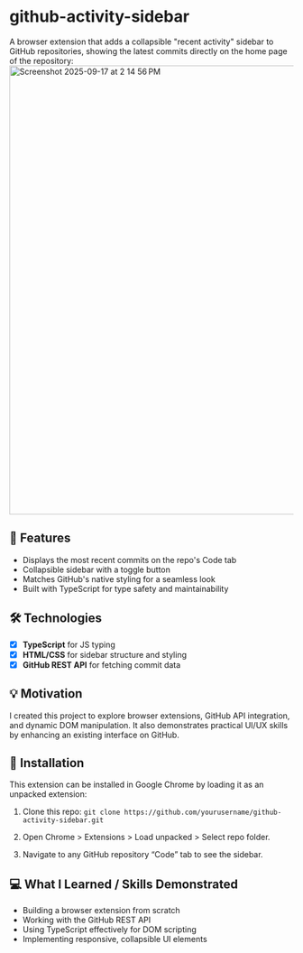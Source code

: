 # github-activity-sidebar
A browser extension that adds a collapsible "recent activity" sidebar to GitHub repositories, showing the latest commits directly on the home page of the repository:
<img width="1470" height="796" alt="Screenshot 2025-09-17 at 2 14 56 PM" src="https://github.com/user-attachments/assets/7029e6ad-7f7c-49ff-a887-f5670ac4e0ce" />


## 🚀 Features
- Displays the most recent commits on the repo's Code tab
- Collapsible sidebar with a toggle button
- Matches GitHub's native styling for a seamless look
- Built with TypeScript for type safety and maintainability

## 🛠️ Technologies
- [x] **TypeScript** for JS typing
- [x] **HTML/CSS** for sidebar structure and styling
- [x] **GitHub REST API** for fetching commit data

## 💡 Motivation
I created this project to explore browser extensions, GitHub API integration, and dynamic DOM manipulation. It also demonstrates practical UI/UX skills by enhancing an existing interface on GitHub.

## 🔧 Installation
This extension can be installed in Google Chrome by loading it as an unpacked extension:

1. Clone this repo:
```git clone https://github.com/yourusername/github-activity-sidebar.git```

2. Open Chrome > Extensions > Load unpacked > Select repo folder.

3. Navigate to any GitHub repository “Code” tab to see the sidebar.

## 💻 What I Learned / Skills Demonstrated
- Building a browser extension from scratch
- Working with the GitHub REST API
- Using TypeScript effectively for DOM scripting
- Implementing responsive, collapsible UI elements

